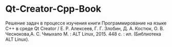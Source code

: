 # Qt-Creator-Cpp-Book
Решение задач в процессе изучения книги Программирование на языке С++ в среде Qt Creator / Е. Р. Алексеев, Г. Г. Злобин, Д. А. Костюк, О. В. Чеснокова,А. С. Чмыхало  М. : ALT Linux, 2015.  448 с. : ил.  (Библиотека ALT Linux).
